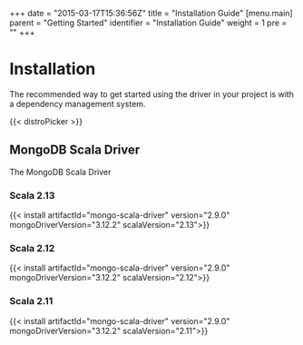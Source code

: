 +++
date = "2015-03-17T15:36:56Z"
title = "Installation Guide"
[menu.main]
  parent = "Getting Started"
  identifier = "Installation Guide"
  weight = 1
  pre = "<i class='fa'></i>"
+++

# Installation

The recommended way to get started using the driver in your project is with a dependency management system.

{{< distroPicker >}}

## MongoDB Scala Driver
The MongoDB Scala Driver

### Scala 2.13

{{< install artifactId="mongo-scala-driver" version="2.9.0" mongoDriverVersion="3.12.2" scalaVersion="2.13">}}

### Scala 2.12

{{< install artifactId="mongo-scala-driver" version="2.9.0" mongoDriverVersion="3.12.2" scalaVersion="2.12">}}

### Scala 2.11

{{< install artifactId="mongo-scala-driver" version="2.9.0" mongoDriverVersion="3.12.2" scalaVersion="2.11">}}
